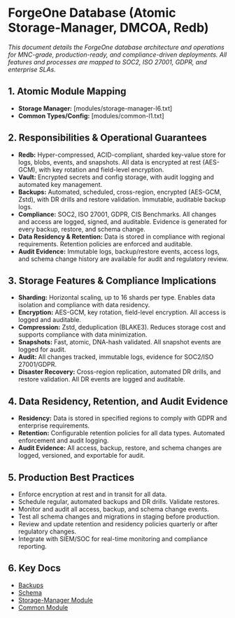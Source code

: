# ForgeOne Database (Atomic Storage-Manager, DMCOA, Redb)

*This document details the ForgeOne database architecture and operations for MNC-grade, production-ready, and compliance-driven deployments. All features and processes are mapped to SOC2, ISO 27001, GDPR, and enterprise SLAs.*

## 1. Atomic Module Mapping
- **Storage Manager:** [modules/storage-manager-l6.txt]
- **Common Types/Config:** [modules/common-l1.txt]

## 2. Responsibilities & Operational Guarantees
- **Redb:** Hyper-compressed, ACID-compliant, sharded key-value store for logs, blobs, events, and snapshots. All data is encrypted at rest (AES-GCM), with key rotation and field-level encryption.
- **Vault:** Encrypted secrets and config storage, with audit logging and automated key management.
- **Backups:** Automated, scheduled, cross-region, encrypted (AES-GCM, Zstd), with DR drills and restore validation. Immutable, auditable backup logs.
- **Compliance:** SOC2, ISO 27001, GDPR, CIS Benchmarks. All changes and access are logged, signed, and auditable. Evidence is generated for every backup, restore, and schema change.
- **Data Residency & Retention:** Data is stored in compliance with regional requirements. Retention policies are enforced and auditable.
- **Audit Evidence:** Immutable logs, backup/restore events, access logs, and schema change history are available for audit and regulatory review.

## 3. Storage Features & Compliance Implications
- **Sharding:** Horizontal scaling, up to 16 shards per type. Enables data isolation and compliance with data residency.
- **Encryption:** AES-GCM, key rotation, field-level encryption. All access is logged and auditable.
- **Compression:** Zstd, deduplication (BLAKE3). Reduces storage cost and supports compliance with data minimization.
- **Snapshots:** Fast, atomic, DNA-hash validated. All snapshot events are logged for audit.
- **Audit:** All changes tracked, immutable logs, evidence for SOC2/ISO 27001/GDPR.
- **Disaster Recovery:** Cross-region replication, automated DR drills, and restore validation. All DR events are logged and auditable.

## 4. Data Residency, Retention, and Audit Evidence
- **Residency:** Data is stored in specified regions to comply with GDPR and enterprise requirements.
- **Retention:** Configurable retention policies for all data types. Automated enforcement and audit logging.
- **Audit Evidence:** All access, backup, restore, and schema changes are logged, versioned, and exportable for audit.

## 5. Production Best Practices
- Enforce encryption at rest and in transit for all data.
- Schedule regular, automated backups and DR drills. Validate restores.
- Monitor and audit all access, backup, and schema change events.
- Test all schema changes and migrations in staging before production.
- Review and update retention and residency policies quarterly or after regulatory changes.
- Integrate with SIEM/SOC for real-time monitoring and compliance reporting.

## 6. Key Docs
- [Backups](./backups.md)
- [Schema](./schema.md)
- [Storage-Manager Module](../../modules/storage-manager-l6.txt)
- [Common Module](../../modules/common-l1.txt) 